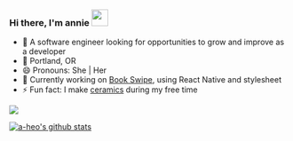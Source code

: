 ### Hi there, I'm annie <img src="https://raw.githubusercontent.com/MartinHeinz/MartinHeinz/master/wave.gif" width="30px">

<!--
**a-heo/a-heo** is a ✨ _special_ ✨ repository because its `README.md` (this file) appears on your GitHub profile.

Here are some ideas to get you started:

- 🔭 I’m currently working on ...
- 🌱 I’m currently learning ...
- 👯 I’m looking to collaborate on ...
- 🤔 I’m looking for help with ...
- 💬 Ask me about ...
- 📫 How to reach me: ...
- 😄 Pronouns: ...
- ⚡ Fun fact: ...
-->
- 🔭 A software engineer looking for opportunities to grow and improve as a developer
- 📍 Portland, OR
- 😄 Pronouns: She | Her
- 🌱 Currently working on [Book Swipe](https://github.com/a-heo/swipe-a-book), using React Native and stylesheet
- ⚡ Fun fact: I make [ceramics](https://www.instagram.com/heomakes/) during my free time

<a href="https://www.linkedin.com/in/annie-heo/" target="_blank">
  <img src="https://img.shields.io/badge/-Annie%20Heo-blue?style=for-the-badge&logo=Linkedin&logoColor=white"/>
</a>

[![a-heo's github stats](https://github-readme-stats.vercel.app/api?username=a-heo&count_private=true&show_icons=true&theme=dark)](https://github.com/anuraghazra/github-readme-stats)
 
 
